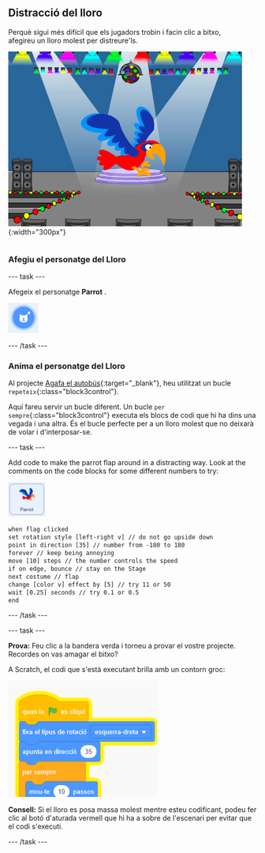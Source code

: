 ## Distracció del lloro

<div style="display: flex; flex-wrap: wrap">
<div style="flex-basis: 200px; flex-grow: 1; margin-right: 15px;">
Perquè sigui més difícil que els jugadors trobin i facin clic a bitxo, afegireu un lloro molest per distreure'ls. 
</div>
<div>

![Un lloro de colors a l'escenari.](images/parrot-distraction.png){:width="300px"}

</div>
</div>

### Afegiu el personatge del  Lloro

--- task ---

Afegeix el personatge **Parrot** .

![La icona "Tria un Personatge".](images/sprite-button.png)

--- /task ---

### Anima el personatge del Lloro

Al projecte [Agafa el autobús](https://projects.raspberrypi.org/en/projects/catch-the-bus){:target="_blank"}, heu utilitzat un bucle `repeteix`{:class="block3control"}.

Aquí fareu servir un bucle diferent. Un bucle `per sempre`{:class="block3control"} executa els blocs de codi que hi ha dins una vegada i una altra. És el bucle perfecte per a un lloro molest que no deixarà de volar i d'interposar-se.

--- task ---

Add code to make the parrot flap around in a distracting way. Look at the comments on the code blocks for some different numbers to try:

![El personatge del Lloro.](images/parrot-sprite.png)


```blocks3
when flag clicked
set rotation style [left-right v] // do not go upside down
point in direction [35] // number from -180 to 180
forever // keep being annoying
move [10] steps // the number controls the speed
if on edge, bounce // stay on the Stage
next costume // flap
change [color v] effect by [5] // try 11 or 50
wait [0.25] seconds // try 0.1 or 0.5
end
```

--- /task ---

--- task ---

**Prova:** Feu clic a la bandera verda i torneu a provar el vostre projecte. Recordes on vas amagar el bitxo?

A Scratch, el codi que s'està executant brilla amb un contorn groc:

![](images/running-code.png)

**Consell:** Si el lloro es posa massa molest mentre esteu codificant, podeu fer clic al botó d'aturada vermell que hi ha a sobre de l'escenari per evitar que el codi s'executi.

--- /task ---

